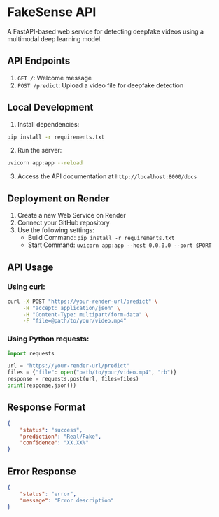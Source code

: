 # FakeSense API

A FastAPI-based web service for detecting deepfake videos using a multimodal deep learning model.

## API Endpoints

1. `GET /`: Welcome message
2. `POST /predict`: Upload a video file for deepfake detection

## Local Development

1. Install dependencies:
```bash
pip install -r requirements.txt
```

2. Run the server:
```bash
uvicorn app:app --reload
```

3. Access the API documentation at `http://localhost:8000/docs`

## Deployment on Render

1. Create a new Web Service on Render
2. Connect your GitHub repository
3. Use the following settings:
   - Build Command: `pip install -r requirements.txt`
   - Start Command: `uvicorn app:app --host 0.0.0.0 --port $PORT`

## API Usage

### Using curl:
```bash
curl -X POST "https://your-render-url/predict" \
     -H "accept: application/json" \
     -H "Content-Type: multipart/form-data" \
     -F "file=@path/to/your/video.mp4"
```

### Using Python requests:
```python
import requests

url = "https://your-render-url/predict"
files = {"file": open("path/to/your/video.mp4", "rb")}
response = requests.post(url, files=files)
print(response.json())
```

## Response Format

```json
{
    "status": "success",
    "prediction": "Real/Fake",
    "confidence": "XX.XX%"
}
```

## Error Response

```json
{
    "status": "error",
    "message": "Error description"
}
``` 